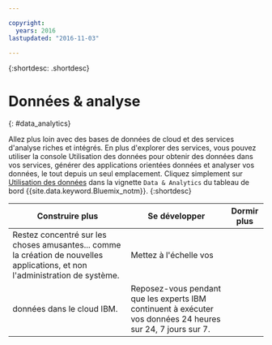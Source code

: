 ```yaml
---

copyright:
  years: 2016
lastupdated: "2016-11-03"

---
```


{:shortdesc: .shortdesc}

# Données & analyse
{: #data_analytics}

Allez plus loin avec des bases de données de cloud et des services d'analyse riches et intégrés. En plus d'explorer des
services, vous pouvez utiliser la console Utilisation des données pour obtenir des données dans vos services, générer des applications
orientées données et analyser vos données, le tout depuis un seul emplacement. Cliquez simplement sur [Utilisation des données](https://console.ng.bluemix.net/data/services/) dans la vignette `Data & Analytics` du tableau de bord {{site.data.keyword.Bluemix_notm}}.
{:shortdesc}


Construire plus | Se développer | Dormir plus
---- | ---- | ----
Restez concentré sur les choses amusantes... comme la création de nouvelles applications, et non l'administration de système. | Mettez à l'échelle vos
données dans le cloud IBM. | Reposez-vous pendant que les experts IBM continuent à exécuter vos données 24 heures sur 24, 7 jours sur 7.
